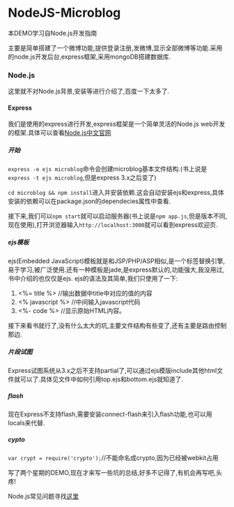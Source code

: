 # NodeJS-Microblog
本DEMO学习自Node.js开发指南

主要是简单搭建了一个微博功能,提供登录注册,发微博,显示全部微博等功能.采用的node.js开发后台,express框架,采用mongoDB搭建数据库.

### Node.js
这里就不对Node.js背景,安装等进行介绍了,百度一下太多了.

#### Express
我们是使用的express进行开发,express框架是一个简单灵活的Node.js web开发的框架.具体可以查看[Node.js中文官网](http://www.expressjs.com.cn/)

##### 开始
`express -e ejs microblog`命令会创建microblog基本文件结构.(书上说是`express -t ejs microblog`,但是express 3.x之后变了)

`cd microblog && npm install`进入并安装依赖.这会自动安装ejs和express,具体安装的依赖可以在package.json的dependecies属性中查看.

接下来,我们可以`npm start`就可以启动服务器(书上说是`npm app.js`,但是版本不同,现在使用),打开浏览器输入`http://localhost:3000`就可以看到express欢迎页.

##### ejs模板
ejs(Embedded JavaScript)模板就是和JSP/PHP/ASP相似,是一个标签替换引擎,易于学习,被广泛使用.还有一种模板是jade,是express默认的,功能强大,我没用过,书中介绍的也仅仅是ejs.
ejs的语法及其简单,我们只使用了一下:
1. <%= title %> //输出数据中title中对应的值的内容
2. <% javascript %> //中间输入javascript代码
3. <%- code %> //显示原始HTML内容。

接下来看书就行了,没有什么太大的坑,主要文件结构有些变了,还有主要是路由控制那边.

##### 片段试图
Express试图系统从3.x之后不支持partial了,可以通过ejs模版include其他html文件就可以了.具体见文件中如何引用top.ejs和bottom.ejs就知道了.

##### flash
现在Express不支持flash,需要安装connect-flash来引入flash功能,也可以用locals来代替.

##### cypto
`var crypt = require('crypto');`//不能命名成crypto,因为已经被webkit占用

写了两个星期的DEMO,现在才来写一些坑的总结,好多不记得了,有机会再写吧,头疼!


Node.js常见问题寻找[这里](http://www.muzidx.com/code/0317.html)


